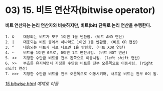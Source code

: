 # 03) 15. 비트 연산자(bitwise operator)

#### 비트 연산자는 논리 연산자와 비슷하지만, 비트(bit) 단위로 논리 연산을 수행한다.

    1. &	대응되는 비트가 모두 1이면 1을 반환함. (비트 AND 연산)
    2. |	대응되는 비트 중에서 하나라도 1이면 1을 반환함. (비트 OR 연산)
    3. ^	대응되는 비트가 서로 다르면 1을 반환함. (비트 XOR 연산)
    4. ~	비트를 1이면 0으로, 0이면 1로 반전시킴. (비트 NOT 연산)
    5. <<	지정한 수만큼 비트를 전부 왼쪽으로 이동시킴. (left shift 연산)
    6. >>	부호를 유지하면서 지정한 수만큼 비트를 전부 오른쪽으로 이동시킴. (right shift 연산)
    7. >>>	지정한 수만큼 비트를 전부 오른쪽으로 이동시키며, 새로운 비트는 전부 0이 됨.

_[15.bitwise.html](https://github.com/DaaEun/Studying-JavaScript/blob/main/section02.dataType/section02.example/15.bitwise.html) 예제로 이동_
